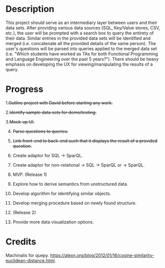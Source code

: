 # Description

This project should serve as an intermediary layer between users and their data sets.
After providing various data sources (SQL, Key/Value stores, CSV, etc.), the user will be prompted with a search box to query the entirety of their data. Similar entries in the provided data sets will be identified and merged (i.e. concatenate all the provided details of the same person). The user's questions will be parsed into queries applied to the merged data set (i.e. "Which students have worked as TAs for both Functional Programming and Language Engineering over the past 5 years?"). There should be heavy emphasis on developing the UX for viewing/manipulating the results of a query.

# Progress

1.~~Outline project with David before starting any work.~~

2.~~Identify sample data sets for demo/testing.~~

3.~~Mock-up UI.~~

4. ~~Parse questions to queries.~~

5. ~~Link front-end to back-end such that it displays the result of a provided question.~~

6. Create adaptor for SQL -> SparQL.

7. Create adaptor for non-relational -> SQL -> SparQL or -> SparQL.

8. MVP. (Release 1)

9. Explore how to derive semantics from unstructured data.

10. Develop algorithm for identifying similar objects.

11. Develop merging procedure based on newly found structure.

12. (Release 2)

13. Provide more data visualization options.


# Credits

Machinalis for quepy.
https://alexn.org/blog/2012/01/16/cosine-similarity-euclidean-distance.html.

